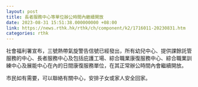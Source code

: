 ```yaml
---
layout: post
title: 長者服務中心等單位辦公時間內繼續開放
date: 2023-08-31 15:51:38.000000000 +08:00
link: https://news.rthk.hk/rthk/ch/component/k2/1716011-20230831.htm
categories: rthk
---
```


社會福利署宣布，三號熱帶氣旋警告信號已經發出，所有幼兒中心、提供課餘託管服務的中心、長者服務中心及包括庇護工場、綜合職業康復服務中心、綜合職業訓練中心及展能中心在內的日間康復服務單位，在其正常辦公時間內會繼續開放。

市民如有需要，可以聯絡有關中心，安排子女或家人安全回家。
